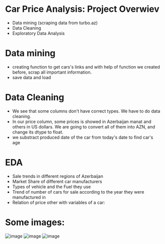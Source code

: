 # Car Price Analysis: Project Overwiev
- Data mining (scraping data from turbo.az)
- Data Cleaning
- Exploratory Data Analysis
# Data mining
- creating function to get cars's links and with help of function we created before, scrap all important information.
- save data and load
# Data Cleaning
- We see that some columns don't have correct types. We have to do data cleaning.
- In our price column, some prices is showed in Azerbaijan manat and others in US dollars. We are going to convert all of them into AZN, and change its dtype to float.
- we substract produced date of the car from today's date to find car's age
# EDA
- Sale trends in different regions of Azerbaijan
- Market Share of different car manufacturers
- Types of vehicle and the Fuel they use
- Trend of number of cars for sale according to the year they were manufactured in
- Relation of price other with variables of a car:

# Some images: 
![image](https://user-images.githubusercontent.com/85342455/138672441-c40339b5-b49f-4c9b-bc54-bc19ed9d333d.png)
![image](https://user-images.githubusercontent.com/85342455/138672499-a2a03bb6-d65c-4b35-b81b-1a711295b3d8.png)
![image](https://user-images.githubusercontent.com/85342455/138672566-e438cb93-a4d8-4fb0-9d3f-a35a228d5d04.png)
